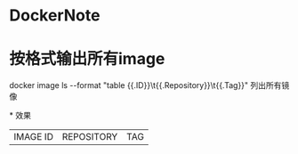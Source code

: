 # DockerNote
<h1>按格式输出所有image</h1>
<p>docker image ls --format "table {{.ID}}\t{{.Repository}}\t{{.Tag}}"  列出所有镜像<p/>
* 效果
<table>
  <tr>
      <td>IMAGE ID</td><td>REPOSITORY </td><td>TAG</td>
  </tr>
</table>
